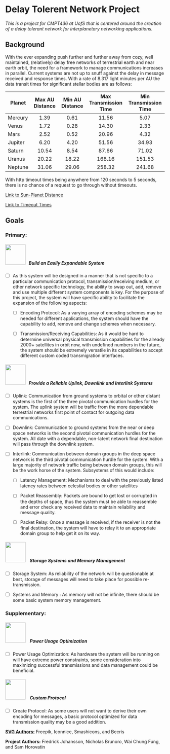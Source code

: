# **Delay Tolerent Network Project**
*This is a project for CMPT436 at UofS that is centered around the creation of a delay tolerant network for interplanetary networking applications.* 

## **Background**
With the ever expanding push further and further away from cozy, well maintained, (relatively) delay free networks of terrestrial earth and near earth orbit, the need for a framework to manage communications increases in parallel. Current systems are not up to snuff against the delay in message received and response times. With a rate of 8.317 light minutes per AU the data transit times for significant stellar bodies are as follows:

| Planet | Max AU Distance | Min AU Distance | Max Transmission Time |  Min Transmission Time | 
|---------|:------------------------:|:----------------------:|:-------------------------------:|:------------------------------------:| 
|Mercury|1.39|0.61|11.56|5.07| 
|Venus|1.72|0.28|14.30|2.33| 
|Mars|2.52|0.52|20.96|4.32| 
|Jupiter|6.20|4.20|51.56|34.93| 
|Saturn|10.54|8.54|87.66|71.02| 
|Uranus|20.22|18.22|168.16|151.53| 
|Neptune|31.06|29.06|258.32|241.68| 

With http timeout times being anywhere from 120 seconds to 5 seconds, there is no chance of a request to go through without timeouts.

[Link to Sun-Planet Distance](https://en.wikipedia.org/wiki/Planet)

[Link to Timeout Times](https://www.ibm.com/support/knowledgecenter/SSPREK_7.0.0/com.ibm.itame.doc_8.0/ameb_webseal_guide/reference/ref_timeouts.html)

## **Goals**

### **Primary:**

##### <img src="https://image.flaticon.com/icons/svg/490/490366.svg" width="64" >**&nbsp; &nbsp;Build an Easily Expandable System** 

* [ ] As this system will be designed in a manner that is not specific to a particular communication protocol, transmission/receiving medium, or other network specific technology, the ability to swap out, add, remove and use multiple different system components is key. For the purpose of this project, the system will have specific ability to facilitate the expansion of the following aspects:
  * [ ] Encoding Protocol: As a varying array of encoding schemes may be needed for different applications, the system should have the capability to add, remove and change schemes when necessary. 
  
  * [ ] Transmission/Receiving Capabilities: As it would be hard to determine  universal physical transmission capabilities for the already 2000+ satellites in orbit now, with undefined numbers in the future, the system should be extremely versatile in its capabilities to accept different custom coded transmigration interfaces.
  

##### <img src="https://image.flaticon.com/icons/svg/129/129639.svg" width="64" >**&nbsp; &nbsp;Provide a Reliable Uplink, Downlink and Interlink Systems** 

* [ ] Uplink: Communication from ground systems to orbital or other distant systems is the first of the three pivotal communication hurdles for the system. The uplink system will be traffic from the more dependable terrestrial networks first point of contact for outgoing data communications.

* [ ] Downlink: Communication to ground systems from the near or deep space networks is the second pivotal communication hurdles for the system. All date with a dependable, non-latent network final destination will pass through the downlink system.

* [ ] Interlink: Communication between domain groups in the deep space network is the third pivotal communication hurdle for the system. With a large majority of network traffic being between domain groups, this will be the work horse of the system. Subsystems of this would include: 
  * [ ] Latency Management: Mechanisms to deal with the previously listed latency rates between celestial bodies or other satellites 
  
  * [ ] Packet Reassembly: Packets are bound to get lost or corrupted in the depths of space, thus the system must be able to reassemble and error check any received data to maintain reliability and message quality.
  
  * [ ] Packet Relay: Once a message is received, if the receiver is not the final destination, the system will have to relay it to an appropriate domain group to help get it on its way. 

##### <img src="https://image.flaticon.com/icons/svg/149/149206.svg" width="64" >**&nbsp; &nbsp; Storage Systems and Memory Management**

* [ ] Storage System: As reliability of the network will be questionable at best, storage of messages will need to take place for possible re-transmission.
 
* [ ] Systems and Memory : As memory will not be infinite, there should be some basic system memory management.

### **Supplementary:**

##### <img src="https://image.flaticon.com/icons/svg/131/131079.svg" width="64" >**&nbsp; &nbsp; Power Usage Optimization**

* [ ] Power Usage Optimization: As hardware the system will be running on will have extreme power constraints, some consideration into maximizing successful transmissions and data management could be beneficial.
 
##### <img src="https://image.flaticon.com/icons/svg/76/76318.svg" width="64" >**&nbsp; &nbsp; Custom Protocol**

* [ ] Create Protocol: As some users will not want to derive their own encoding for messages, a basic protocol optimized for data transmission quality may be a good addition.


**[SVG Authors:](https://www.flaticon.com)** Freepik, Iconnice, Smashicons, and Becris


**Project Authors:** Fredrick Johansson, Nicholas Brunoro, Wai Chung Fung, and Sam Horovatin
